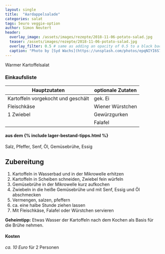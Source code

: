 ```yaml
---
layout: single
title:  "Aardappelsalade"
categories: salat
tags: 5euro veggie-option
author: Simon Neutert
header:
  overlay_image: /assets/images/rezepte/2018-11-06-potato-salad.jpg
  teaser: /assets/images/rezepte/2018-11-06-potato-salad.jpg
  overlay_filter: 0.5 # same as adding an opacity of 0.5 to a black background
  caption: "Photo by [Syd Wachs](https://unsplash.com/photos/epqNIYI6S7E?utm_source=unsplash&utm_medium=referral&utm_content=creditCopyText) on [Unsplash](https://unsplash.com/search/photos/potato-salad?utm_source=unsplash&utm_medium=referral&utm_content=creditCopyText)"
---
```


Warmer Kartoffelsalat

### Einkaufsliste

| Hauptzutaten | optionale Zutaten |
|---|---|
| Kartoffeln vorgekocht und geschält | gek. Ei |
| Fleischkäse | Wiener Würstchen |
| 1 Zwiebel | Gewürzgurken | 
| | Falafel |

#### aus dem {% include lager-bestand-tipps.html %}

Salz, Pfeffer, Senf, Öl, Gemüsebrühe, Essig

## Zubereitung

1. Kartoffeln in Wasserbad und in der Mikrowelle erhitzen
2. Kartoffeln in Scheiben schneiden, Zwiebel fein würfeln
3. Gemüsebrühe in der Mikrowelle kurz aufkochen
4. Zwiebeln in die heiße Gemüsebrühe und mit Senf, Essig und Öl abschmecken
5. Vermengen, salzen, pfeffern
6. ca. eine halbe Stunde ziehen lassen
6. Mit Fleischkäse, Falafel oder Würstchen servieren

__Geheimtipp:__ Etwas Wasser der Kartoffeln nach dem Kochen als Basis für die Brühe nehmen.

#### Kosten

_ca. 10 Euro_ für 2 Personen
